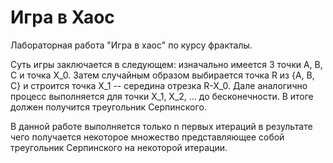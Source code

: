 # Игра в Хаос

Лабораторная работа "Игра в хаос" по курсу фракталы.

Суть игры заключается в следующем: изначально имеется 3 точки A, B, C и точка X_0. Затем случайным образом выбирается точка R из {A, B, C} и строится точка X_1 -- середина отрезка R-X_0.
Дале аналогично процесс выполняется для точки X_1, X_2, ... до бесконечности. В итоге должен получится треугольник Серпинского. 

В данной работе выполняется только n первых итераций в результате чего получается некоторое множество представляющее собой треугольник Серпинского на некоторой итерации.

